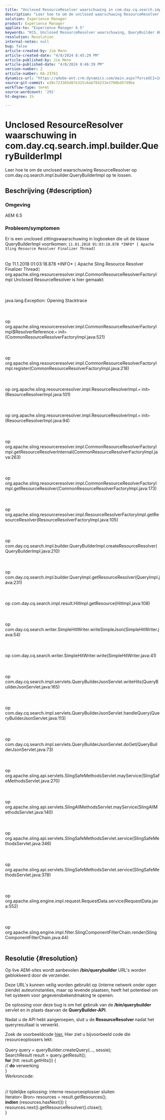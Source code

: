 ```yaml
---
title: "Unclosed ResourceResolver waarschuwing in com.day.cq.search.impl.builder.QueryBuilderImpl"
description: "Leer hoe te om de unclosed waarschuwing ResourceResolver bij com.day.cq.search.impl.builder.QueryBuilderImpl op te lossen."
solution: Experience Manager
product: Experience Manager
applies-to: "Experience Manager 6.5"
keywords: "KCS, Unclosed ResourceResolver waarschuwing, QueryBuilder API, AEM 6.5, Adobe Experience Manager 6.5, Problemen oplossen, com.day.cq.search.impl.builder.QueryBuilderImpl"
resolution: Resolution
internal-notes: null
bug: false
article-created-by: Jim Menn
article-created-date: "4/8/2024 8:45:29 PM"
article-published-by: Jim Menn
article-published-date: "4/8/2024 8:46:39 PM"
version-number: 2
article-number: KA-23761
dynamics-url: "https://adobe-ent.crm.dynamics.com/main.aspx?forceUCI=1&pagetype=entityrecord&etn=knowledgearticle&id=a902a6e9-e8f5-ee11-a1fe-6045bd006268"
source-git-commit: e28c723365d87e315c6ab784233e3700bd57d9be
workflow-type: tm+mt
source-wordcount: '291'
ht-degree: 1%

---
```


# Unclosed ResourceResolver waarschuwing in com.day.cq.search.impl.builder.QueryBuilderImpl


Leer hoe te om de unclosed waarschuwing ResourceResolver op com.day.cq.search.impl.builder.QueryBuilderImpl op te lossen.

## Beschrijving {#description}


### Omgeving

AEM 6.5

### Probleem/symptomen

Er is een unclosed zittingswaarschuwing in logboeken die uit de klasse QueryBuilderImpl voortkomen: `11.01.2018 01:03:18.878 *INFO* [ Apache Sling Resource Resolver Finalizer Thread]`
<br><br><br>Op 11.1.2018 01:03:18.878 \*INFO\* `[` Apache Sling Resource Resolver Finalizer Thread`]`  org.apache.sling.resourceresolver.impl.CommonResourceResolverFactoryImpl Unclosed ResourceResolver is hier gemaakt: <br><br><br><br>java.lang.Exception: Opening Stacktrace<br><br><br><br>op org.apache.sling.resourceresolver.impl.CommonResourceResolverFactoryImpl$ResolverReference.`<` init`>` (CommonResourceResolverFactoryImpl.java:521)<br><br><br><br>op org.apache.sling.resourceresolver.impl.CommonResourceResolverFactoryImpl.register(CommonResourceResolverFactoryImpl.java:218)<br><br><br><br>op org.apache.sling.resourceresolver.impl.ResourceResolverImpl.`<` init`>` (ResourceResolverImpl.java:101)<br><br><br><br>op org.apache.sling.resourceresolver.impl.ResourceResolverImpl.`<` init`>` (ResourceResolverImpl.java:94)<br><br><br><br>op org.apache.sling.resourceresolver.impl.CommonResourceResolverFactoryImpl.getResourceResolverInternal(CommonResourceResolverFactoryImpl.java:263)<br><br><br><br>op org.apache.sling.resourceresolver.impl.CommonResourceResolverFactoryImpl.getResourceResolver(CommonResourceResolverFactoryImpl.java:173)<br><br><br><br>op org.apache.sling.resourceresolver.impl.ResourceResolverFactoryImpl.getResourceResolver(ResourceResolverFactoryImpl.java:105)<br><br><br><br>op com.day.cq.search.impl.builder.QueryBuilderImpl.createResourceResolver(QueryBuilderImpl.java:210)<br><br><br><br>op com.day.cq.search.impl.builder.QueryImpl.getResourceResolver(QueryImpl.java:231)<br><br><br><br>op com.day.cq.search.impl.result.HitImpl.getResource(HitImpl.java:108)<br><br><br><br>op com.day.cq.search.writer.SimpleHitWriter.writeSimpleJson(SimpleHitWriter.java:54)<br><br><br><br>op com.day.cq.search.writer.SimpleHitWriter.write(SimpleHitWriter.java:41)<br><br><br><br>op com.day.cq.search.impl.servlets.QueryBuilderJsonServlet.writeHits(QueryBuilderJsonServlet.java:165)<br><br><br><br>op com.day.cq.search.impl.servlets.QueryBuilderJsonServlet.handleQuery(QueryBuilderJsonServlet.java:113)<br><br><br><br>op com.day.cq.search.impl.servlets.QueryBuilderJsonServlet.doGet(QueryBuilderJsonServlet.java:73)<br><br><br><br>op org.apache.sling.api.servlets.SlingSafeMethodsServlet.mayService(SlingSafeMethodsServlet.java:270)<br><br><br><br>op org.apache.sling.api.servlets.SlingAllMethodsServlet.mayService(SlingAllMethodsServlet.java:140)<br><br><br><br>op org.apache.sling.api.servlets.SlingSafeMethodsServlet.service(SlingSafeMethodsServlet.java:346)<br><br><br><br>op org.apache.sling.api.servlets.SlingSafeMethodsServlet.service(SlingSafeMethodsServlet.java:378)<br><br><br><br>op org.apache.sling.engine.impl.request.RequestData.service(RequestData.java:552)<br><br><br><br>op org.apache.sling.engine.impl.filter.SlingComponentFilterChain.render(SlingComponentFilterChain.java:44)<br><br>

## Resolutie {#resolution}


Op live AEM-sites wordt aanbevolen <b>/bin/querybuilder</b> URL&#39;s worden geblokkeerd door de verzender.

Deze URL&#39;s kunnen veilig worden gebruikt op (interne netwerk onder ogen ziende) auteurinstanties, maar op levende plaatsen, heeft het potentieel om het systeem voor gegevensbekendmaking te openen.

De oplossing voor deze bug is om het gebruik van de<b> /bin/querybuilder</b> servlet en in plaats daarvan de <b>QueryBuilder-API</b>.

Nadat u de API hebt aangeroepen, sluit u de <b>ResourceResolver </b>nadat het queryresultaat is verwerkt.

Zoek de voorbeeldcode [hier.](https://github.com/Adobe-Consulting-Services/acs-aem-samples/blob/master/bundle/src/main/java/com/adobe/acs/samples/search/querybuilder/impl/SampleQueryBuilder.java#L195) Hier ziet u bijvoorbeeld code die resourceoplossers lekt:
<br> <br>Query query = queryBuilder.createQuery(..., sessie);<br>SearchResult result = query.getResult();<br><b>for</b> (hit: result.getHits()) {<br>// <b>do</b> verwerking<br>}<br>
Werkroncode:
<br> <br> <br>// tijdelijke oplossing: interne resourceoplosser sluiten<br>Iterator`<` Bron`>`  resources = result.getResources();<br><b>indien</b> (resources.hasNext()) {<br>resources.next().getResourceResolver().close();<br>}